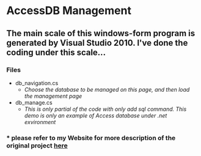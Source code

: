 # AccessDB Management
## The main scale of this windows-form program is generated by Visual Studio 2010. I've done the coding under this scale...

### Files
* db\_navigation.cs
  * _Choose the database to be managed on this page, and then load the management page_
* db\_manage.cs
  * _This is only partial of the code with only add sql command. This demo is only an example of Access database under .net exvironment_
  
### \* please refer to my Website for more description of the original project [here](https://xrsheeran.github.io)
